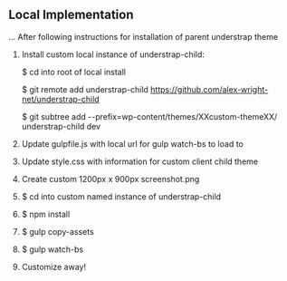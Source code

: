 ## Local Implementation

... After following instructions for installation of parent understrap theme

1) Install custom local instance of understrap-child:

	$ cd into root of local install

	$ git remote add understrap-child https://github.com/alex-wright-net/understrap-child

	$ git subtree add --prefix=wp-content/themes/XXcustom-themeXX/ understrap-child dev

2) Update gulpfile.js with local url for gulp watch-bs to load to

3) Update style.css with information for custom client child theme

4) Create custom 1200px x 900px screenshot.png

5) $ cd into custom named instance of understrap-child

6) $ npm install

7) $ gulp copy-assets

8) $ gulp watch-bs

9) Customize away!
